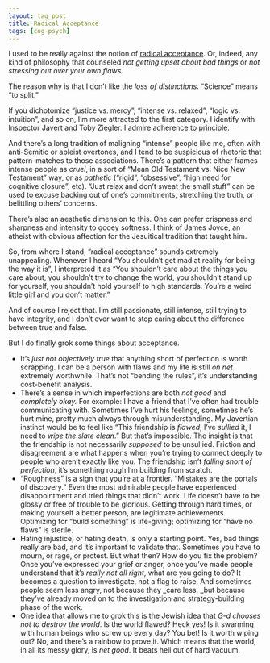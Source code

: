 ```yaml
---
layout: tag_post
title: Radical Acceptance
tags: [cog-psych]
---
```


I used to be really against the notion of [radical acceptance](http://www.tarabrach.com/products.html).  Or, indeed, any kind of philosophy that counseled _not getting upset about bad things_ or _not stressing out over your own flaws._

The reason why is that I don’t like the _loss of distinctions_.  “Science” means “to split.”

If you dichotomize  “justice vs. mercy”, “intense vs. relaxed”, “logic vs. intuition”, and so on, I’m more attracted to the first category. I identify with Inspector Javert and Toby Ziegler. I admire adherence to principle.

And there’s a long tradition of maligning “intense” people like me, often with anti-Semitic or ableist overtones, and I tend to be suspicious of rhetoric that pattern-matches to those associations.  There’s a pattern that either frames intense people as _cruel_, in a sort of “Mean Old Testament vs. Nice New Testament” way, or as _pathetic_ (“rigid”, “obsessive”, “high need for cognitive closure”, etc).  “Just relax and don’t sweat the small stuff” can be used to excuse backing out of one’s commitments, stretching the truth, or belittling others’ concerns.

There’s also an aesthetic dimension to this. One can prefer crispness and sharpness and intensity to gooey softness.  I think of James Joyce, an atheist with obvious affection for the Jesuitical tradition that taught him.

So, from where I stand, “radical acceptance” sounds extremely unappealing. Whenever I heard “You shouldn’t get mad at reality for being the way it is”, I interpreted it as “You shouldn’t care about the things you care about, you shouldn’t try to change the world, you shouldn’t stand up for yourself, you shouldn’t hold yourself to high standards.  You’re a weird little girl and you don’t matter.”

And of course I reject that. I’m still passionate, still intense, still trying to have integrity, and I don’t ever want to stop caring about the difference between true and false.

But I do finally grok some things about acceptance.



*   It’s _just not objectively true_ that anything short of perfection is worth scrapping.  I can be a person with flaws and my life is still _on net_ extremely worthwhile.  That’s not “bending the rules”, it’s understanding cost-benefit analysis.
*   There’s a sense in which imperfections are both _not good_ and _completely okay._  For example: I have a friend that I’ve often had trouble communicating with. Sometimes I’ve hurt his feelings, sometimes he’s hurt mine, pretty much always through misunderstanding.  My Javertian instinct would be to feel like “This friendship is _flawed_, I’ve _sullied_ it, I need to _wipe the slate clean_.” But that’s impossible.  The insight is that the friendship is not necessarily _supposed_ to be unsullied.  Friction and disagreement are what happens when you’re trying to connect deeply to people who aren’t exactly like you.  The friendship isn’t _falling short of perfection_, it’s something rough I’m building from scratch.
*   “Roughness” is a sign that you’re at a frontier. “Mistakes are the portals of discovery.”  Even the most admirable people have experienced disappointment and tried things that didn’t work.  Life doesn’t have to be glossy or free of trouble to be glorious.  Getting through hard times, or making yourself a better person, are legitimate achievements.  Optimizing for “build something” is life-giving; optimizing for “have no flaws” is sterile.
*   Hating injustice, or hating death, is only a starting point. Yes, bad things really are bad, and it’s important to validate that.  Sometimes you have to mourn, or rage, or protest. But what then?  How do you fix the problem?  Once you’ve expressed your grief or anger, once you’ve made people understand that it’s _really not all right_, what are you going to do?  It becomes a question to investigate, not a flag to raise.  And sometimes people seem less angry, not because they _care less, _but because they’ve already moved on to the investigation and strategy-building phase of the work.
*   One idea that allows me to grok this is the Jewish idea that _G-d chooses not to destroy the world_.  Is the world flawed? Heck yes! Is it swarming with human beings who screw up every day?  You bet!  Is it worth wiping out?  No, and there’s a rainbow to prove it.  Which means that the world, in all its messy glory, is _net good_.  It beats hell out of hard vacuum.